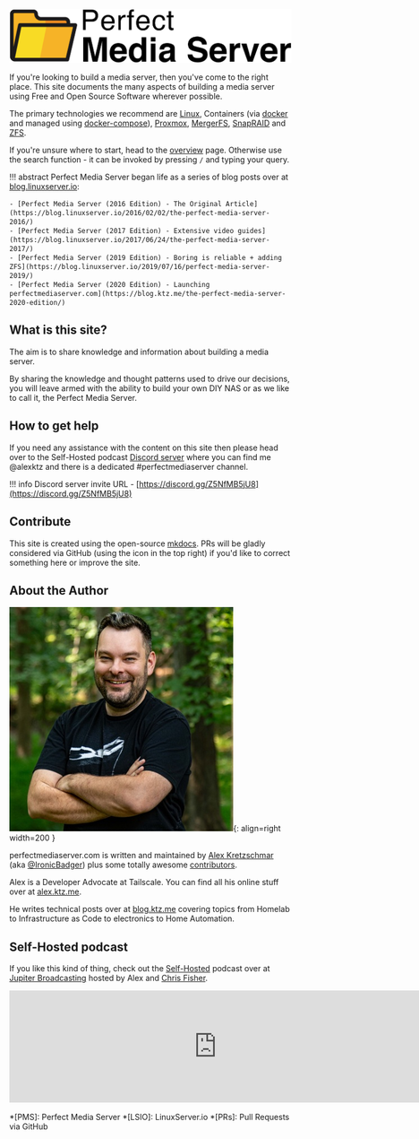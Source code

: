 ![logo](images/assets/logo.png)

If you're looking to build a media server, then you've come to the right place. This site documents the many aspects of building a media server using Free and Open Source Software wherever possible.

The primary technologies we recommend are [Linux](tech-stack/linux.md), Containers (via [docker](tech-stack/docker.md) and managed using [docker-compose](tech-stack/docker-compose.md)), [Proxmox](tech-stack/proxmox.md), [MergerFS](tech-stack/mergerfs.md), [SnapRAID](tech-stack/snapraid.md) and [ZFS](tech-stack/zfs.md).

If you're unsure where to start, head to the [overview](01-overview/overview.md) page. Otherwise use the search function - it can be invoked by pressing `/` and typing your query.

!!! abstract
    Perfect Media Server began life as a series of blog posts over at [blog.linuxserver.io](https://www.linuxserver.io/blog/tag:perfectmediaserver#blog_list):

    - [Perfect Media Server (2016 Edition) - The Original Article](https://blog.linuxserver.io/2016/02/02/the-perfect-media-server-2016/)
    - [Perfect Media Server (2017 Edition) - Extensive video guides](https://blog.linuxserver.io/2017/06/24/the-perfect-media-server-2017/)
    - [Perfect Media Server (2019 Edition) - Boring is reliable + adding ZFS](https://blog.linuxserver.io/2019/07/16/perfect-media-server-2019/)
    - [Perfect Media Server (2020 Edition) - Launching perfectmediaserver.com](https://blog.ktz.me/the-perfect-media-server-2020-edition/)

## What is this site?

The aim is to share knowledge and information about building a media server.

By sharing the knowledge and thought patterns used to drive our decisions, you will leave armed with the ability to build your own DIY NAS or as we like to call it, the Perfect Media Server.

## How to get help

If you need any assistance with the content on this site then please head over to the Self-Hosted podcast [Discord server](https://discord.gg/Z5NfMB5jU8) where you can find me @alexktz and there is a dedicated #perfectmediaserver channel.

!!! info
    Discord server invite URL - [https://discord.gg/Z5NfMB5jU8](https://discord.gg/Z5NfMB5jU8)

## Contribute

This site is created using the open-source [mkdocs](https://www.mkdocs.org/). PRs will be gladly considered via GitHub (using the icon in the top right) if you'd like to correct something here or improve the site.

## About the Author

![alex](images/alex.jpg){: align=right width=200 }

perfectmediaserver.com is written and maintained by [Alex Kretzschmar](https://www.linkedin.com/in/alex-kretzschmar/) (aka [@IronicBadger](https://twitter.com/ironicbadger)) plus some totally awesome [contributors](https://github.com/IronicBadger/pms-wiki/graphs/contributors). 

Alex is a Developer Advocate at Tailscale. You can find all his online stuff over at [alex.ktz.me](https://alex.ktz.me).

He writes technical posts over at [blog.ktz.me](https://blog.ktz.me) covering topics from Homelab to Infrastructure as Code to electronics to Home Automation.

## Self-Hosted podcast

If you like this kind of thing, check out the [Self-Hosted](https://selfhosted.show) podcast over at [Jupiter Broadcasting](https://jupiterbroadcasting.com) hosted by Alex and [Chris Fisher](https://twitter.com/ChrisLAS).

<iframe src="https://player.fireside.fm/v2/dUlrHQih+aGtGAbih?theme=dark" width="740" height="200" frameborder="0" scrolling="no"></iframe>

<script data-name="BMC-Widget" src="https://cdnjs.buymeacoffee.com/1.0.0/widget.prod.min.js" data-id="alexktz" data-description="Support me on Buy me a coffee!" data-color="#ff813f" data-position="Right" data-x_margin="18" data-y_margin="18"></script>


*[PMS]: Perfect Media Server
*[LSIO]: LinuxServer.io
*[PRs]: Pull Requests via GitHub

